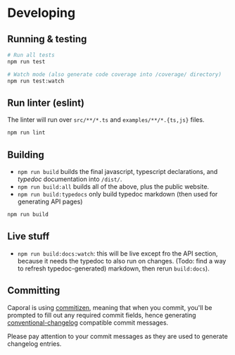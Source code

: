 # Developing

## Running & testing

```bash
# Run all tests
npm run test
```

```bash
# Watch mode (also generate code coverage into /coverage/ directory)
npm run test:watch
```

## Run linter (eslint)

The linter will run over `src/**/*.ts` and `examples/**/*.{ts,js}` files.

```bash
npm run lint
```

## Building

- `npm run build` builds the final javascript, typescript declarations, and _typedoc_ documentation into `/dist/`.
- `npm run build:all` builds all of the above, plus the public website.
- `npm run build:typedocs` only build typedoc markdown (then used for generating API pages)

```bash
npm run build
```

## Live stuff

- `npm run build:docs:watch`: this will be live except fro the API section, because it needs
  the typedoc to also run on changes. (Todo: find a way to refresh typedoc-generated) markdown, then
  rerun `build:docs`).

## Committing

Caporal is using [commitizen](https://github.com/commitizen/cz-cli), meaning that when you commit, you'll be prompted to fill out any required commit fields, hence generating [conventional-changelog](https://github.com/conventional-changelog/conventional-changelog) compatible commit messages.

Please pay attention to your commit messages as they are used to generate changelog entries.
